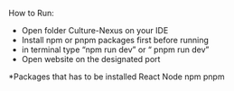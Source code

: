 
How to Run: 
- Open folder Culture-Nexus on your IDE
- Install npm or pnpm packages first before running
- in terminal type “npm run dev” or “ pnpm run dev”
- Open website on the designated port

*Packages that has to be installed
React
Node
npm
pnpm
